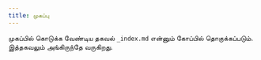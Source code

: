 ```yaml
---
title: முகப்பு
---
```


முகப்பில் கொடுக்க வேண்டிய தகவல் `_index.md` என்னும் கோப்பில் தொகுக்கப்படும். இத்தகவலும் அங்கிருந்தே வருகிறது. 
